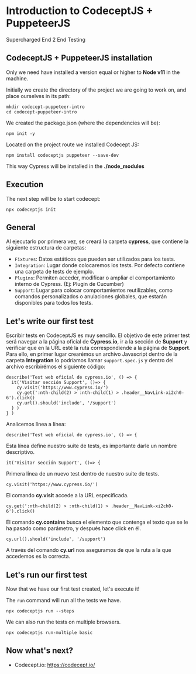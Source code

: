 # Introduction to CodeceptJS + PuppeteerJS
Supercharged End 2 End Testing

## CodeceptJS + PuppeteerJS installation
Only we need have installed a version equal or higher to **Node v11** in the machine.

Initially we create the directory of the project we are going to work on, and place ourselves in its path:
```
mkdir codecept-puppeteer-intro
cd codecept-puppeteer-intro
```
We created the package.json (where the dependencies will be):
```
npm init -y
```
Located on the project route we installed Codecept JS:
```
npm install codeceptjs puppeteer --save-dev
```
This way Cypress will be installed in the **./node_modules**

## Execution
The next step will be to start codecept:
```
npx codeceptjs init
```

## General
Al ejecutarlo por primera vez, se creará la carpeta **cypress**, que contiene la siguiente estructura de carpetas:

- `Fixtures`: Datos estáticos que pueden ser utilizados para los tests.
- `Integration`: Lugar donde colocaremos los tests. Por defecto contiene una carpeta de tests de ejemplo.
- `Plugins`: Permiten acceder, modificar o ampliar el comportamiento interno de Cypress. (Ej: Plugin de Cucumber)
- `Support`: Lugar para colocar comportamientos reutilizables, como comandos personalizados o anulaciones globales, que estarán disponibles para todos los tests.

## Let's write our first test
Escribir tests en CodeceptJS es muy sencillo. El objetivo de este primer test será navegar a la página oficial de **Cypress.io**, ir a la sección de **Support** y verificar que en la URL esté la ruta correspondiende a la página de **Support**. Para ello, en primer lugar crearémos un archivo Javascript dentro de la carpeta **Integration** lo podríamos llamar `support.spec.js` y dentro del archivo escribirémos el siguiente código:
```
describe('Test web oficial de cypress.io', () => {
  it('Visitar sección Support', ()=> {
    cy.visit('https://www.cypress.io/')
    cy.get(':nth-child(2) > :nth-child(1) > .header__NavLink-xi2ch0-6').click()
    cy.url().should('include', '/support')
  } )
} )
```
Analicemos línea a línea:
```
describe('Test web oficial de cypress.io', () => {
```
Esta línea define nuestro suite de tests, es importante darle un nombre descriptivo.
```
it('Visitar sección Support', ()=> {
```
Primera línea de un nuevo test dentro de nuestro suite de tests.
```
cy.visit('https://www.cypress.io/')
```
El comando **cy.visit** accede a la URL especificada.
```
cy.get(':nth-child(2) > :nth-child(1) > .header__NavLink-xi2ch0-6').click()
```
El comando **cy.contains** busca el elemento que contenga el texto que se le ha pasado como parámetro, y después hace click en él.
```
cy.url().should('include', '/support')
```
A través del comando **cy.url** nos aseguramos de que la ruta a la que accedemos es la correcta.

## Let's run our first test
Now that we have our first test created, let's execute it!

The `run` command will run all the tests we have.
```
npx codeceptjs run --steps
```
We can also run the tests on multiple browsers.
```
npx codeceptjs run-multiple basic
```
## Now what's next?

- Codecept.io: https://codecept.io/
